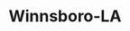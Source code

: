 ---
title: Winnsboro-LA
slug: winnsboro-la
f_state:
- cms/state/louisiana.md
f_locations:
- cms/payday-loan/a-1-check-cashing-inc-566.md
- cms/payday-loan/a1-check-cashing-of-winnsboro-639.md
- cms/payday-loan/advance-america-1808.md
- cms/payday-loan/progressive-bank---banking-offices-winnsboro-24653.md
updated-on: '2024-05-30T13:41:28.615Z'
created-on: '2024-05-30T13:41:28.615Z'
published-on: '2024-05-30T13:54:32.469Z'
f_city: Winnsboro
layout: '[city].html'
tags: city
---